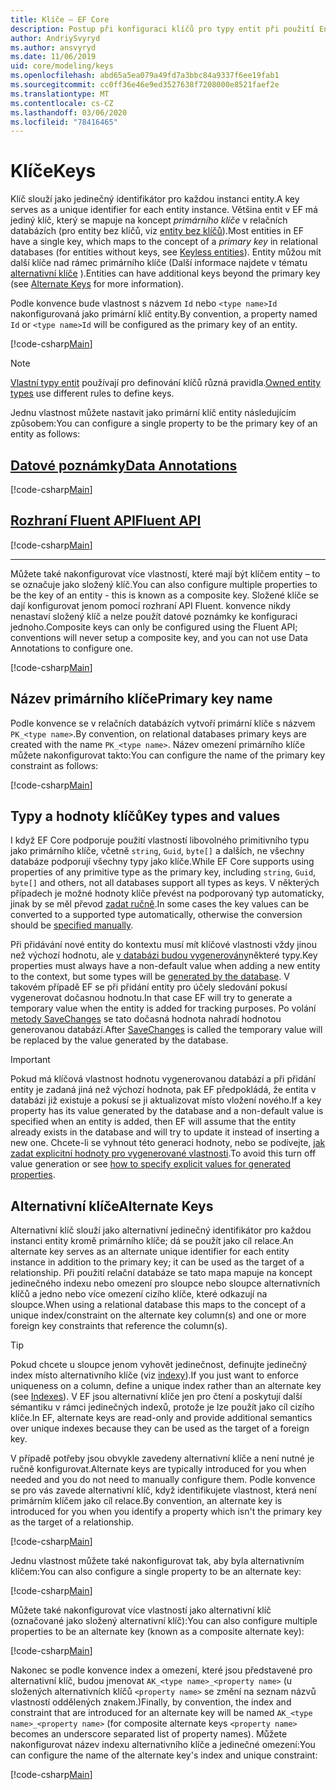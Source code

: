 ```yaml
---
title: Klíče – EF Core
description: Postup při konfiguraci klíčů pro typy entit při použití Entity Framework Core
author: AndriySvyryd
ms.author: ansvyryd
ms.date: 11/06/2019
uid: core/modeling/keys
ms.openlocfilehash: abd65a5ea079a49fd7a3bbc84a9337f6ee19fab1
ms.sourcegitcommit: cc0ff36e46e9ed3527638f7208000e8521faef2e
ms.translationtype: MT
ms.contentlocale: cs-CZ
ms.lasthandoff: 03/06/2020
ms.locfileid: "78416465"
---
```

# <a name="keys"></a><span data-ttu-id="7e73d-103">Klíče</span><span class="sxs-lookup"><span data-stu-id="7e73d-103">Keys</span></span>

<span data-ttu-id="7e73d-104">Klíč slouží jako jedinečný identifikátor pro každou instanci entity.</span><span class="sxs-lookup"><span data-stu-id="7e73d-104">A key serves as a unique identifier for each entity instance.</span></span> <span data-ttu-id="7e73d-105">Většina entit v EF má jediný klíč, který se mapuje na koncept *primárního klíče* v relačních databázích (pro entity bez klíčů, viz [entity bez klíčů](xref:core/modeling/keyless-entity-types)).</span><span class="sxs-lookup"><span data-stu-id="7e73d-105">Most entities in EF have a single key, which maps to the concept of a *primary key* in relational databases (for entities without keys, see [Keyless entities](xref:core/modeling/keyless-entity-types)).</span></span> <span data-ttu-id="7e73d-106">Entity můžou mít další klíče nad rámec primárního klíče (Další informace najdete v tématu [alternativní klíče](#alternate-keys) ).</span><span class="sxs-lookup"><span data-stu-id="7e73d-106">Entities can have additional keys beyond the primary key (see [Alternate Keys](#alternate-keys) for more information).</span></span>

<span data-ttu-id="7e73d-107">Podle konvence bude vlastnost s názvem `Id` nebo `<type name>Id` nakonfigurovaná jako primární klíč entity.</span><span class="sxs-lookup"><span data-stu-id="7e73d-107">By convention, a property named `Id` or `<type name>Id` will be configured as the primary key of an entity.</span></span>

[!code-csharp[Main](../../../samples/core/Modeling/Conventions/KeyId.cs?name=KeyId&highlight=3,11)]

> [!NOTE]
> <span data-ttu-id="7e73d-108">[Vlastní typy entit](xref:core/modeling/owned-entities) používají pro definování klíčů různá pravidla.</span><span class="sxs-lookup"><span data-stu-id="7e73d-108">[Owned entity types](xref:core/modeling/owned-entities) use different rules to define keys.</span></span>

<span data-ttu-id="7e73d-109">Jednu vlastnost můžete nastavit jako primární klíč entity následujícím způsobem:</span><span class="sxs-lookup"><span data-stu-id="7e73d-109">You can configure a single property to be the primary key of an entity as follows:</span></span>

## <a name="data-annotations"></a>[<span data-ttu-id="7e73d-110">Datové poznámky</span><span class="sxs-lookup"><span data-stu-id="7e73d-110">Data Annotations</span></span>](#tab/data-annotations)

[!code-csharp[Main](../../../samples/core/Modeling/DataAnnotations/KeySingle.cs?name=KeySingle&highlight=3)]

## <a name="fluent-api"></a>[<span data-ttu-id="7e73d-111">Rozhraní Fluent API</span><span class="sxs-lookup"><span data-stu-id="7e73d-111">Fluent API</span></span>](#tab/fluent-api)

[!code-csharp[Main](../../../samples/core/Modeling/FluentAPI/KeySingle.cs?name=KeySingle&highlight=4)]

***

<span data-ttu-id="7e73d-112">Můžete také nakonfigurovat více vlastností, které mají být klíčem entity – to se označuje jako složený klíč.</span><span class="sxs-lookup"><span data-stu-id="7e73d-112">You can also configure multiple properties to be the key of an entity - this is known as a composite key.</span></span> <span data-ttu-id="7e73d-113">Složené klíče se dají konfigurovat jenom pomocí rozhraní API Fluent. konvence nikdy nenastaví složený klíč a nelze použít datové poznámky ke konfiguraci jednoho.</span><span class="sxs-lookup"><span data-stu-id="7e73d-113">Composite keys can only be configured using the Fluent API; conventions will never setup a composite key, and you can not use Data Annotations to configure one.</span></span>

[!code-csharp[Main](../../../samples/core/Modeling/FluentAPI/KeyComposite.cs?name=KeyComposite&highlight=4)]

## <a name="primary-key-name"></a><span data-ttu-id="7e73d-114">Název primárního klíče</span><span class="sxs-lookup"><span data-stu-id="7e73d-114">Primary key name</span></span>

<span data-ttu-id="7e73d-115">Podle konvence se v relačních databázích vytvoří primární klíče s názvem `PK_<type name>`.</span><span class="sxs-lookup"><span data-stu-id="7e73d-115">By convention, on relational databases primary keys are created with the name `PK_<type name>`.</span></span> <span data-ttu-id="7e73d-116">Název omezení primárního klíče můžete nakonfigurovat takto:</span><span class="sxs-lookup"><span data-stu-id="7e73d-116">You can configure the name of the primary key constraint as follows:</span></span>

[!code-csharp[Main](../../../samples/core/Modeling/FluentAPI/KeyName.cs?name=KeyName&highlight=5)]

## <a name="key-types-and-values"></a><span data-ttu-id="7e73d-117">Typy a hodnoty klíčů</span><span class="sxs-lookup"><span data-stu-id="7e73d-117">Key types and values</span></span>

<span data-ttu-id="7e73d-118">I když EF Core podporuje použití vlastností libovolného primitivního typu jako primárního klíče, včetně `string`, `Guid`, `byte[]` a dalších, ne všechny databáze podporují všechny typy jako klíče.</span><span class="sxs-lookup"><span data-stu-id="7e73d-118">While EF Core supports using properties of any primitive type as the primary key, including `string`, `Guid`, `byte[]` and others, not all databases support all types as keys.</span></span> <span data-ttu-id="7e73d-119">V některých případech je možné hodnoty klíče převést na podporovaný typ automaticky, jinak by se měl převod [zadat ručně](xref:core/modeling/value-conversions).</span><span class="sxs-lookup"><span data-stu-id="7e73d-119">In some cases the key values can be converted to a supported type automatically, otherwise the conversion should be [specified manually](xref:core/modeling/value-conversions).</span></span>

<span data-ttu-id="7e73d-120">Při přidávání nové entity do kontextu musí mít klíčové vlastnosti vždy jinou než výchozí hodnotu, ale [v databázi budou vygenerovány](xref:core/modeling/generated-properties)některé typy.</span><span class="sxs-lookup"><span data-stu-id="7e73d-120">Key properties must always have a non-default value when adding a new entity to the context, but some types will be [generated by the database](xref:core/modeling/generated-properties).</span></span> <span data-ttu-id="7e73d-121">V takovém případě EF se při přidání entity pro účely sledování pokusí vygenerovat dočasnou hodnotu.</span><span class="sxs-lookup"><span data-stu-id="7e73d-121">In that case EF will try to generate a temporary value when the entity is added for tracking purposes.</span></span> <span data-ttu-id="7e73d-122">Po volání [metody SaveChanges](/dotnet/api/Microsoft.EntityFrameworkCore.DbContext.SaveChanges) se tato dočasná hodnota nahradí hodnotou generovanou databází.</span><span class="sxs-lookup"><span data-stu-id="7e73d-122">After [SaveChanges](/dotnet/api/Microsoft.EntityFrameworkCore.DbContext.SaveChanges) is called the temporary value will be replaced by the value generated by the database.</span></span>

> [!Important]
> <span data-ttu-id="7e73d-123">Pokud má klíčová vlastnost hodnotu vygenerovanou databází a při přidání entity je zadaná jiná než výchozí hodnota, pak EF předpokládá, že entita v databázi již existuje a pokusí se ji aktualizovat místo vložení nového.</span><span class="sxs-lookup"><span data-stu-id="7e73d-123">If a key property has its value generated by the database and a non-default value is specified when an entity is added, then EF will assume that the entity already exists in the database and will try to update it instead of inserting a new one.</span></span> <span data-ttu-id="7e73d-124">Chcete-li se vyhnout této generaci hodnoty, nebo se podívejte, [jak zadat explicitní hodnoty pro vygenerované vlastnosti](../saving/explicit-values-generated-properties.md).</span><span class="sxs-lookup"><span data-stu-id="7e73d-124">To avoid this turn off value generation or see [how to specify explicit values for generated properties](../saving/explicit-values-generated-properties.md).</span></span>

## <a name="alternate-keys"></a><span data-ttu-id="7e73d-125">Alternativní klíče</span><span class="sxs-lookup"><span data-stu-id="7e73d-125">Alternate Keys</span></span>

<span data-ttu-id="7e73d-126">Alternativní klíč slouží jako alternativní jedinečný identifikátor pro každou instanci entity kromě primárního klíče; dá se použít jako cíl relace.</span><span class="sxs-lookup"><span data-stu-id="7e73d-126">An alternate key serves as an alternate unique identifier for each entity instance in addition to the primary key; it can be used as the target of a relationship.</span></span> <span data-ttu-id="7e73d-127">Při použití relační databáze se tato mapa mapuje na koncept jedinečného indexu nebo omezení pro sloupce nebo sloupce alternativních klíčů a jedno nebo více omezení cizího klíče, které odkazují na sloupce.</span><span class="sxs-lookup"><span data-stu-id="7e73d-127">When using a relational database this maps to the concept of a unique index/constraint on the alternate key column(s) and one or more foreign key constraints that reference the column(s).</span></span>

> [!TIP]
> <span data-ttu-id="7e73d-128">Pokud chcete u sloupce jenom vyhovět jedinečnost, definujte jedinečný index místo alternativního klíče (viz [indexy](indexes.md)).</span><span class="sxs-lookup"><span data-stu-id="7e73d-128">If you just want to enforce uniqueness on a column, define a unique index rather than an alternate key (see [Indexes](indexes.md)).</span></span> <span data-ttu-id="7e73d-129">V EF jsou alternativní klíče jen pro čtení a poskytují další sémantiku v rámci jedinečných indexů, protože je lze použít jako cíl cizího klíče.</span><span class="sxs-lookup"><span data-stu-id="7e73d-129">In EF, alternate keys are read-only and provide additional semantics over unique indexes because they can be used as the target of a foreign key.</span></span>

<span data-ttu-id="7e73d-130">V případě potřeby jsou obvykle zavedeny alternativní klíče a není nutné je ručně konfigurovat.</span><span class="sxs-lookup"><span data-stu-id="7e73d-130">Alternate keys are typically introduced for you when needed and you do not need to manually configure them.</span></span> <span data-ttu-id="7e73d-131">Podle konvence se pro vás zavede alternativní klíč, když identifikujete vlastnost, která není primárním klíčem jako cíl relace.</span><span class="sxs-lookup"><span data-stu-id="7e73d-131">By convention, an alternate key is introduced for you when you identify a property which isn't the primary key as the target of a relationship.</span></span>

[!code-csharp[Main](../../../samples/core/Modeling/Conventions/AlternateKey.cs?name=AlternateKey&highlight=12)]

<span data-ttu-id="7e73d-132">Jednu vlastnost můžete také nakonfigurovat tak, aby byla alternativním klíčem:</span><span class="sxs-lookup"><span data-stu-id="7e73d-132">You can also configure a single property to be an alternate key:</span></span>

[!code-csharp[Main](../../../samples/core/Modeling/FluentAPI/AlternateKeySingle.cs?name=AlternateKeySingle&highlight=4)]

<span data-ttu-id="7e73d-133">Můžete také nakonfigurovat více vlastností jako alternativní klíč (označované jako složený alternativní klíč):</span><span class="sxs-lookup"><span data-stu-id="7e73d-133">You can also configure multiple properties to be an alternate key (known as a composite alternate key):</span></span>

[!code-csharp[Main](../../../samples/core/Modeling/FluentAPI/AlternateKeyComposite.cs?name=AlternateKeyComposite&highlight=4)]

<span data-ttu-id="7e73d-134">Nakonec se podle konvence index a omezení, které jsou představené pro alternativní klíč, budou jmenovat `AK_<type name>_<property name>` (u složených alternativních klíčů `<property name>` se změní na seznam názvů vlastností oddělených znakem.)</span><span class="sxs-lookup"><span data-stu-id="7e73d-134">Finally, by convention, the index and constraint that are introduced for an alternate key will be named `AK_<type name>_<property name>` (for composite alternate keys `<property name>` becomes an underscore separated list of property names).</span></span> <span data-ttu-id="7e73d-135">Můžete nakonfigurovat název indexu alternativního klíče a jedinečné omezení:</span><span class="sxs-lookup"><span data-stu-id="7e73d-135">You can configure the name of the alternate key's index and unique constraint:</span></span>

[!code-csharp[Main](../../../samples/core/Modeling/FluentAPI/AlternateKeyName.cs?name=AlternateKeyName&highlight=5)]
